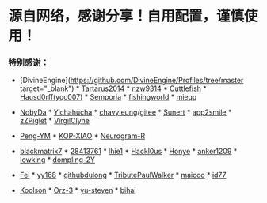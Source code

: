 # 源自网络，感谢分享！自用配置，谨慎使用！

### 特别感谢：

* [DivineEngine](https://github.com/DivineEngine/Profiles/tree/master target="_blank")  * [Tartarus2014](https://github.com/Tartarus2014)  * [nzw9314](https://github.com/nzw9314)  * [Cuttlefish](https://github.com/ddgksf2013/Cuttlefish)  * [Hausd0rff(yqc007)](https://github.com/yqc007/QuantumultX)  * [Semporia](https://github.com/Semporia)  * [fishingworld](https://github.com/fishingworld/something) * [mieqq](https://github.com/mieqq/mieqq)   

* [NobyDa](https://github.com/NobyDa)    * [Yichahucha](https://github.com/yichahucha/surge/tree/master)  * [chavyleung](https://github.com/chavyleung)/[gitee](https://gitee.com/chavyleung/scripts)  * [Sunert](https://github.com/Sunert/Script)  * [app2smile](https://github.com/app2smile/rules)   * [zZPiglet](https://github.com/zZPiglet/Task/tree/master)  * [VirgilClyne](https://github.com/VirgilClyne) 

* [Peng-YM](https://github.com/Peng-YM)   * [KOP-XIAO](https://github.com/KOP-XIAO) * [Neurogram-R](https://github.com/Neurogram-R)

* [blackmatrix7](https://github.com/blackmatrix7/ios_rule_script) * [28413761](https://github.com/28413761/QX) * [lhie1](https://github.com/lhie1)  * [Hackl0us](https://github.com/Hackl0us)   * [Honye](https://github.com/Honye/scriptable-scripts/blob/master/README.zh.md)  * [anker1209](https://github.com/anker1209/Scriptable)  * [lowking](https://github.com/lowking/Scripts)  * [dompling-2Y](https://github.com/dompling?tab=repositories)

* [Fei](https://github.com/Infatuation-Fei/rule/tree/main/Stash/)  * [yy168](https://github.com/yyn618/QuantumultX-Script)   * [githubdulong](https://github.com/githubdulong/Script)  * [TributePaulWalker](https://github.com/TributePaulWalker/)  * [maicoo](https://github.com/blankmagic/surge)  * [id77](https://github.com/id77/QuantumultX/tree/master)
 
* [Koolson](https://github.com/Koolson/Qure)   * [Orz-3](https://github.com/Orz-3) * [yu-steven](https://github.com/yu-steven/openit) * [bihai](https://proxies.bihai.cf/) 
